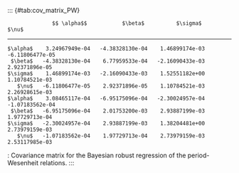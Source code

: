 ::: {#tab:cov_matrix_PW}


                  $$ \alpha$$           $\beta$          $\sigma$             $\nu$
  ---------- ----------------- ----------------- ----------------- -----------------
    $\alpha$    3.24967949e-04   -4.38328130e-04    1.46899174e-03   -6.11806477e-05
     $\beta$   -4.38328130e-04    6.77959533e-04   -2.16090433e-03    2.92371896e-05
    $\sigma$    1.46899174e-03   -2.16090433e-03    1.52551182e+00    1.10784521e-03
       $\nu$   -6.11806477e-05    2.92371896e-05    1.10784521e-03    2.26928615e-03
    $\alpha$    3.08465117e-04   -6.95175096e-04   -2.30024957e-04   -1.07183562e-04
     $\beta$   -6.95175096e-04    2.01753200e-03    2.93887199e-03    1.97729713e-04
    $\sigma$   -2.30024957e-04    2.93887199e-03    1.38204481e+00    2.73979159e-03
       $\nu$   -1.07183562e-04    1.97729713e-04    2.73979159e-03    2.53117985e-03

  : Covariance matrix for the Bayesian robust regression of the
  period-Wesenheit relations.
:::
